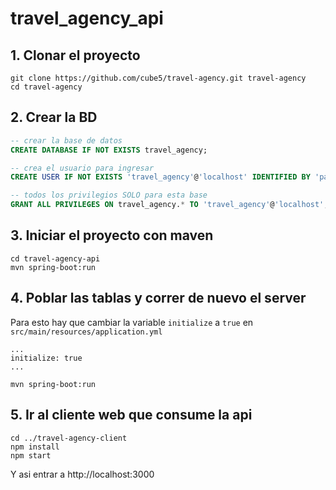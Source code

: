 # travel_agency_api
## 1. Clonar el proyecto
```
git clone https://github.com/cube5/travel-agency.git travel-agency
cd travel-agency
```

## 2. Crear la BD
```sql
-- crear la base de datos
CREATE DATABASE IF NOT EXISTS travel_agency;

-- crea el usuario para ingresar
CREATE USER IF NOT EXISTS 'travel_agency'@'localhost' IDENTIFIED BY 'password';

-- todos los privilegios SOLO para esta base
GRANT ALL PRIVILEGES ON travel_agency.* TO 'travel_agency'@'localhost';
```
## 3. Iniciar el proyecto con maven
```
cd travel-agency-api
mvn spring-boot:run
```

## 4. Poblar las tablas y correr de nuevo el server
Para esto hay que cambiar la variable `initialize` a `true` en `src/main/resources/application.yml`
```
...
initialize: true
...
```
```
mvn spring-boot:run
```

## 5. Ir al cliente web que consume la api
```
cd ../travel-agency-client
npm install
npm start
```
Y asi entrar a http://localhost:3000
